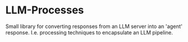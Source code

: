 # LLM-Processes
Small library for converting responses from an LLM server into an 'agent' response. I.e. processing techniques to encapsulate an LLM pipeline.
